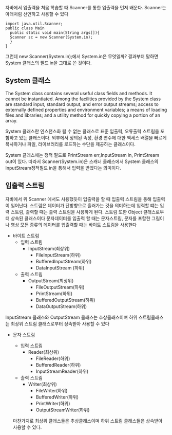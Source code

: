 자바에서 입출력을 처음 학습할 때 Scanner를 통한 입출력을 먼저 배운다.
Scanner는 아래처럼 선언하고 사용할 수 있다

```
import java.util.Scanner;
public class Main
  public static void main(String args[]){
  Scanner sc = new Scanner(System.in);
  }
}
```

그런데 new Scanner(System.in);에서 System.in은 무엇일까?
결과부터 말하면 System 클래스의 필드 in을 그대로 쓴 것이다.

## System 클래스

The System class contains several useful class fields and methods. It cannot be instantiated.
Among the facilities provided by the System class are standard input, standard output, and error output streams; access to externally defined properties and environment variables; a means of loading files and libraries; and a utility method for quickly copying a portion of an array.

System 클래스란 인스턴스화 될 수 없는 클래스로 표준 입출력, 오류출력 스트림을 포함하고 있는 클래스이다. 외부에서 정의된 속성, 환경 변수에 대한 액세스
배열을 빠르게 복사하거나 파일, 라이브러리를 로드하는 수단을 제공하는 클래스이다.

System 클래스에는 정적 필드로 PrintStream err,InputStream in, PrintStream out이 있다. 따라서 Scanner(System.in)은 스캐너 클래스에서 System 클래스의 
InputStream정적필드 in을 통해서 입력을 받겠다는 의미이다.


## 입출력 스트림
자바에서 위 Scanner 에서도 사용했듯이 입출력을 할 때 입출력 스트림을 통해 입출력이 일어난다. 스트림은 데이터가 단방향으로 흘러가는 것을 의미하는데
입력할 떄는 입력 스트림, 출력할 때는 출력 스트림을 사용하게 된다. 스트림 또한 Object 클래스로부터 상속된 클래스이다
문자데이터를 입출력 할 때는 문자스트림, 문자를 포함한 그림이나 영상 모든 종류의 데이터를 입출력할 때는
바이트 스트림을 사용한다


- 바이트 스트림
  - 입력 스트림
    - InputStream(최상위)
      - FileInputStream(하위)
      - BufferedInputStream(하위)
      - DataInputStream (하위)
  - 출력 스트림
    - OutputStream(최상위)
      - FileOutputStream(하위)
      - PrintStream(하위)
      - BufferedOutputStream(하위)
      - DataOutputStream(하위)

InputStream 클래스와 OutputStream 클래스는 추상클래스이며 하위 스트림클래스는 최상위 스트림 클래스로부터 상속받아 사용할 수 있다
   
- 문자 스트림
  - 입력 스트림
    - Reader(최상위)
      - FileReader(하위)
      - BufferedReader(하위)
      - InputStreamReader(하위)
  - 출력 스트림
    - Writer(최상위)
      - FileWriter(하위)
      - BufferedWriter(하위)
      - PrintWriter(하위)
      - OutputStreamWriter(하위)

  마찬가지로 최상위 클래스들은 추상클래스이며 하위 스트림 클래스들은 상속받아 사용할 수 있다.



